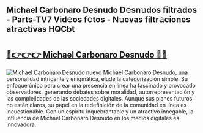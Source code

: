 ## Michael Carbonaro Desnudo D𝚎sn𝚞dos filtr𝚊dos - Parts-TV7 Vid𝚎os f𝚘tos - N𝚞evas filtr𝚊ciones atr𝚊ctivas HQCbt

# <h2><a href="http://mb2pezc.tromn.icu/?c=Michael+Carbonaro+Desnudo">🔗👉👉👉 Michael Carbonaro Desnudo 🔗🔗</a></h2>

[![Michael Carbonaro Desnudo nuevo](https://i.imgur.com/pEAQMta.gif)](http://mb2pezc.tromn.icu/?c=Michael+Carbonaro+Desnudo)
Michael Carbonaro Desnudo, una personalidad intrigante y enigmática, elude la categorización simple. Su enfoque único para crear una presencia en línea ha fascinado y provocado observadores, generando debates sobre moralidad, autorrepresentación y las complejidades de las sociedades digitales. Aunque sus planes futuros no están claros, su papel en la redefinición de la comunidad en línea es incuestionable. Con un espíritu inquebrantable y un atractivo innegable, la influencia de Michael Carbonaro Desnudo en los medios digitales es innovadora.
